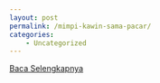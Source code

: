 ```yaml
---
layout: post
permalink: /mimpi-kawin-sama-pacar/
categories:
    - Uncategorized
---
```


[Baca Selengkapnya](/03)